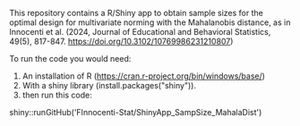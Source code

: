 This repository contains a R/Shiny app to obtain sample sizes for the optimal design for multivariate norming with the Mahalanobis distance, as in Innocenti et al. (2024,  Journal of Educational and Behavioral Statistics, 49(5), 817-847. https://doi.org/10.3102/10769986231210807)

To run the code you would need:

1. An installation of R (https://cran.r-project.org/bin/windows/base/)
2. With a shiny library (install.packages("shiny")).
3. then run this code:

shiny::runGitHub('FInnocenti-Stat/ShinyApp_SampSize_MahalaDist')
